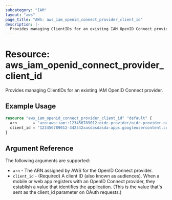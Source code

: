 ```yaml
---
subcategory: "IAM"
layout: "aws"
page_title: "AWS: aws_iam_openid_connect_provider_client_id"
description: |-
  Provides managing ClientIDs for an existing IAM OpenID Connect provider.
---
```


# Resource: aws_iam_openid_connect_provider_client_id

Provides managing ClientIDs for an existing IAM OpenID Connect provider.

## Example Usage

```terraform
resource "aws_iam_openid_connect_provider_client_id" "default" {
  arn       = "arn:aws:iam::123456789012:oidc-provider/oidc-provider-name.com"
  client_id = "123456789012-342342xasdasdasda-apps.googleusercontent.com"
}
```

## Argument Reference

The following arguments are supported:

* `arn` - The ARN assigned by AWS for the OpenID Connect provider.
* `client_id` - (Required) A client ID (also known as audiences). When a mobile or web app registers with an OpenID Connect provider, they establish a value that identifies the application. (This is the value that's sent as the client_id parameter on OAuth requests.)
